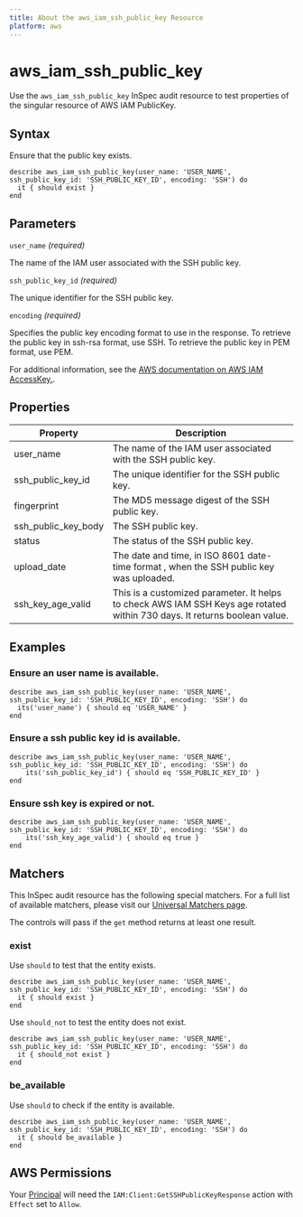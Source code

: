 ```yaml
---
title: About the aws_iam_ssh_public_key Resource
platform: aws
---
```


# aws_iam_ssh_public_key

Use the `aws_iam_ssh_public_key` InSpec audit resource to test properties of the singular resource of AWS IAM PublicKey.

## Syntax

Ensure that the public key exists.

    describe aws_iam_ssh_public_key(user_name: 'USER_NAME', ssh_public_key_id: 'SSH_PUBLIC_KEY_ID', encoding: 'SSH') do
      it { should exist }
    end

## Parameters

`user_name` _(required)_

The name of the IAM user associated with the SSH public key.

`ssh_public_key_id` _(required)_

The unique identifier for the SSH public key.

`encoding` _(required)_

Specifies the public key encoding format to use in the response. To retrieve the public key in ssh-rsa format, use SSH. To retrieve the public key in PEM format, use PEM.

For additional information, see the [AWS documentation on AWS IAM AccessKey.](https://docs.aws.amazon.com/AWSCloudFormation/latest/UserGuide/aws-properties-iam-accesskey.html).

## Properties

| Property | Description |
| --- | --- |
| user_name | The name of the IAM user associated with the SSH public key. |
| ssh_public_key_id | The unique identifier for the SSH public key. |
| fingerprint | The MD5 message digest of the SSH public key. |
| ssh_public_key_body | The SSH public key. |
| status | The status of the SSH public key. |
| upload_date | The date and time, in ISO 8601 date-time format , when the SSH public key was uploaded. |
| ssh_key_age_valid | This is a customized parameter. It helps to check AWS IAM SSH Keys age rotated within 730 days. It returns boolean value. |

## Examples

### Ensure an user name is available.
    describe aws_iam_ssh_public_key(user_name: 'USER_NAME', ssh_public_key_id: 'SSH_PUBLIC_KEY_ID', encoding: 'SSH') do
      its('user_name') { should eq 'USER_NAME' }
    end

### Ensure a ssh public key id is available.
    describe aws_iam_ssh_public_key(user_name: 'USER_NAME', ssh_public_key_id: 'SSH_PUBLIC_KEY_ID', encoding: 'SSH') do
        its('ssh_public_key_id') { should eq 'SSH_PUBLIC_KEY_ID' }
    end

### Ensure ssh key is expired or not.
    describe aws_iam_ssh_public_key(user_name: 'USER_NAME', ssh_public_key_id: 'SSH_PUBLIC_KEY_ID', encoding: 'SSH') do
        its('ssh_key_age_valid') { should eq true }
    end

## Matchers

This InSpec audit resource has the following special matchers. For a full list of available matchers, please visit our [Universal Matchers page](https://www.inspec.io/docs/reference/matchers/).

The controls will pass if the `get` method returns at least one result.

### exist

Use `should` to test that the entity exists.

    describe aws_iam_ssh_public_key(user_name: 'USER_NAME', ssh_public_key_id: 'SSH_PUBLIC_KEY_ID', encoding: 'SSH') do
      it { should exist }
    end

Use `should_not` to test the entity does not exist.

    describe aws_iam_ssh_public_key(user_name: 'USER_NAME', ssh_public_key_id: 'SSH_PUBLIC_KEY_ID', encoding: 'SSH') do
      it { should_not exist }
    end

### be_available

Use `should` to check if the entity is available.

    describe aws_iam_ssh_public_key(user_name: 'USER_NAME', ssh_public_key_id: 'SSH_PUBLIC_KEY_ID', encoding: 'SSH') do
      it { should be_available }
    end

## AWS Permissions

Your [Principal](https://docs.aws.amazon.com/IAM/latest/UserGuide/intro-structure.html#intro-structure-principal) will need the `IAM:Client:GetSSHPublicKeyResponse` action with `Effect` set to `Allow`.